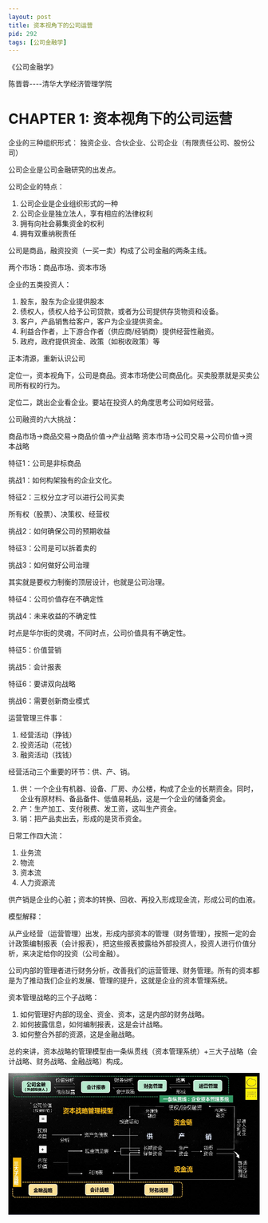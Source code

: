 ```yaml
---
layout: post
title: 资本视角下的公司运营
pid: 292
tags: [公司金融学]
---
```


《公司金融学》

陈晋蓉----清华大学经济管理学院

# CHAPTER 1: 资本视角下的公司运营

企业的三种组织形式： 独资企业、合伙企业、公司企业（有限责任公司、股份公司）

公司企业是公司金融研究的出发点。

公司企业的特点：

1. 公司企业是企业组织形式的一种
2. 公司企业是独立法人，享有相应的法律权利
3. 拥有向社会募集资金的权利
4. 拥有双重纳税责任

公司是商品，融资投资（一买一卖）构成了公司金融的两条主线。

两个市场：商品市场、资本市场

企业的五类投资人：

1. 股东，股东为企业提供股本
2. 债权人，债权人给予公司贷款，或者为公司提供存货物资和设备。
3. 客户，产品销售给客户，客户为企业提供资金。
4. 利益合作者，上下游合作者（供应商/经销商）提供经营性融资。
5. 政府，政府提供资金、政策（如税收政策）等

正本清源，重新认识公司

定位一，资本视角下，公司是商品。资本市场使公司商品化。买卖股票就是买卖公司所有权的行为。

定位二，跳出企业看企业。要站在投资人的角度思考公司如何经营。

公司融资的六大挑战：

商品市场->商品交易->商品价值->产业战略
资本市场->公司交易->公司价值->资本战略

特征1：公司是非标商品

挑战1：如何构架独有的企业文化。

特征2：三权分立才可以进行公司买卖

所有权（股票）、决策权、经营权

挑战2：如何确保公司的预期收益

特征3：公司是可以拆着卖的

挑战3：如何做好公司治理

其实就是要权力制衡的顶层设计，也就是公司治理。

特征4：公司价值存在不确定性

挑战4：未来收益的不确定性

时点是华尔街的灵魂，不同时点，公司价值具有不确定性。

特征5：价值营销

挑战5：会计报表

特征6：要讲双向战略

挑战6：需要创新商业模式

运营管理三件事：

1. 经营活动（挣钱）
2. 投资活动（花钱）
3. 融资活动（找钱）

经营活动三个重要的环节：供、产、销。

1. 供：一个企业有机器、设备、厂房、办公楼，构成了企业的长期资金。同时，企业有原材料、备品备件、低值易耗品，这是一个企业的储备资金。
2. 产：生产加工、支付税费、发工资，这叫生产资金。
3. 销：把产品卖出去，形成的是货币资金。

日常工作四大流：

1. 业务流
2. 物流
3. 资本流
4. 人力资源流

供产销是企业的心脏；资本的转换、回收、再投入形成现金流，形成公司的血液。

模型解释：

从产业经营（运营管理）出发，形成内部资本的管理（财务管理），按照一定的会计政策编制报表（会计报表），把这些报表披露给外部投资人，投资人进行价值分析，来决定给你的投资（公司金融）。

公司内部的管理者进行财务分析，改善我们的运营管理、财务管理。所有的资本都是为了推动我们企业的发展、管理的提升，这就是企业的资本管理系统。

资本管理战略的三个子战略：

1. 如何管理好内部的现金、资金、资本，这是内部的财务战略。
2. 如何披露信息，如何编制报表，这是会计战略。
3. 如何整合外部的资源，这是金融战略。

总的来讲，资本战略的管理模型由一条纵贯线（资本管理系统）+三大子战略（会计战略、财务战略、金融战略）构成。

![](/uploads/2018/10/24-01.jpg)
